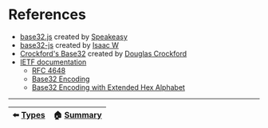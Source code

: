 # References

* [base32.js](https://github.com/speakeasyjs/base32.js) created by [Speakeasy](https://github.com/speakeasyjs)
* [base32-js](https://github.com/agnoster/base32-js) created by [Isaac W](https://github.com/agnoster)
* [Crockford's Base32](https://www.crockford.com/base32.html) created by [Douglas Crockford](https://www.crockford.com)
* [IETF documentation](https://www.ietf.org)
  * [RFC 4648](https://tools.ietf.org/html/rfc4648)
  * [Base32 Encoding](https://tools.ietf.org/html/rfc3548#section-5)
  * [Base32 Encoding with Extended Hex Alphabet](https://tools.ietf.org/html/rfc4648#section-7)

---

| ⬅️ [Types](Types) | 🏠 [Summary](index) |
|-------------------|----------------------|
